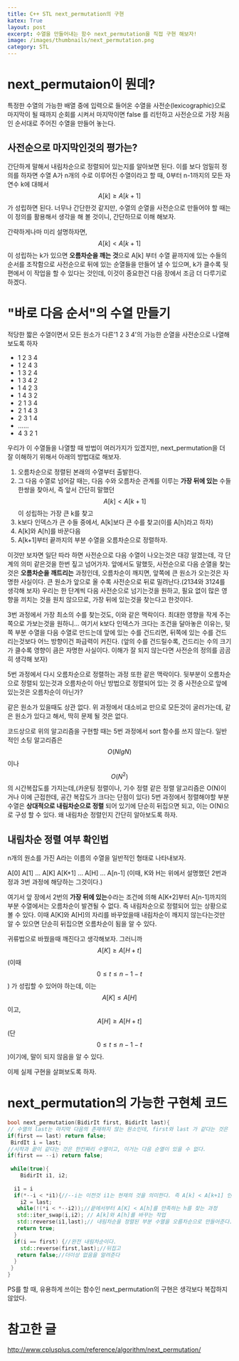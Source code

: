 ```yaml
---
title: C++ STL next_permutation의 구현
katex: True
layout: post
excerpt: 수열을 만들어내는 함수 next_permutation을 직접 구현 해보자!
image: /images/thumbnails/next_permutation.png
category: STL
---
```

# next_permutaion이 뭔데?
특정한 수열의 가능한 배열 중에 입력으로 들어온 수열을 사전순(lexicographic)으로 마지막이 될 때까지 순회를 시켜서 마지막이면 false 를 리턴하고 사전순으로 가장 처음인 순서대로 주어진 수열을 만들어 놓는다. 
## 사전순으로 마지막인것의 평가는?
간단하게 말해서 내림차순으로 정렬되어 있는지를 알아보면 된다. 이를 보다 엄밀히 정의를 하자면 수열 A가 n개의 수로 이루어진 수열이라고 할 때, 0부터 n-1까지의 모든 자연수 k에 대헤서 $$A[k] \ge A[k+1]$$가 성립하면 된다. 너무나 간단한것 같지만, 수열의 순열을 사전순으로 만들어야 할 때는 이 정의를 활용해서 생각을 해 볼 것이니, 간단하므로 이해 해보자.

  간략하게나마 미리 설명하자면, $$A[k] < A[k+1]$$ 이 성립하는 k가 있으면 **오름차순을 깨는 것**으로 A[k] 부터 수열 끝까지에 있는 수들의 순서를 조작함으로 사전순으로 뒤에 있는 순열들을 만들어 낼 수 있으며, k가 클수록 뒷편에서 이 작업을 할 수 있다는 것인데, 이것이 중요한건 다음 장에서 조금 더 다루기로 하겠다.
# "바로 다음 순서"의 수열 만들기
 적당한 짧은 수열이면서 모든 원소가 다른'1 2 3 4'의 가능한 순열을 사전순으로 나열해 보도록 하자
 - 1 2 3 4
 - 1 2 4 3
 - 1 3 2 4
 - 1 3 4 2
 - 1 4 2 3
 - 1 4 3 2 
 - 2 1 3 4  
 - 2 1 4 3
 - 2 3 1 4
 -  ......
 -  4 3 2 1
 
우리가 이 수열들을 나열할 때 방법이 여러가지가 있겠지만, next_permutation을 더 잘 이해하기 위해서 아래의 방법대로 해보자.
1.  오름차순으로 정렬된 본래의 수열부터 출발한다. 
2. 그 다음 수열로 넘어갈 때는, 다음 수와 오름차순 관계를 이루는 **가장 뒤에 있는** 수들 한쌍을 찾아서, 즉 앞서 간단히 말했던 $$A[k] < A[k+1]$$ 이 성립하는 가장 큰 k를 찾고
3.  k보다 인덱스가 큰 수들 중에서, A[k]보다 큰 수를 찾고(이를 A[h]라고 하자)
4. A[k]와 A[h]를 바꾼다음
5. A[k+1]부터 끝까지의 부분 수열을 오름차순으로 정렬하자.

이것만 보자면 일단 따라 하면 사전순으로 다음 수열이 나오는것은 대강 알겠는데, 각 단계의 의미 같은것을 한번 짚고 넘어가자. 앞에서도 말했듯, 사전순으로 다음 순열을 찾는것은 **오름차순을 깨트리는** 과정인데, 오름차순이 깨지면, 앞쪽에 큰 원소가 오는것은 자명한 사실이다. 큰 원소가 앞으로 올 수록 사전순으로 뒤로 밀려난다.(2134와 3124를 생각해 보자) 우리는 한 단계씩 다음 사전순으로 넘기는것을 원하고, 필요 없이 많은 영향을 끼치는 것을 원치 않으므로, 가장 뒤에 있는것을 찾는다고 한것이다.

3번 과정에서 가장 최소의 수를 찾는것도, 이와 같은 맥락이다. 최대한 영향을 작게 주는 쪽으로 가보는것을 원하니... 여기서 k보다 인덱스가 크다는 조건을 달아놓은 이유는, 뒷쪽 부분 수열을 다음 수열로 만드는데 앞에 있는 수를 건드리면, 뒤쪽에 있는 수를 건드리는것보다 어느 방향이건 파급력이 커진다. (앞의 수를 건드릴수록, 건드리는 수의 크기가 클수록 영향이 큼은 자명한 사실이다. 이해가 잘 되지 않는다면 사전순의 정의를 곰곰히 생각해 보자)

5번 과정에서 다시 오름차순으로 정렬하는 과정 또한 같은 맥락이다. 뒷부분이 오름차순으로 정렬되 있는것과 오름차순이 아닌 방법으로 정렬되어 있는 것 중 사전순으로 앞에 있는것은 오름차순이 아닌가?

같은 원소가 있을때도 상관 없다. 위 과정에서 대소비교 만으로 모든것이 굴러가는데, 같은 원소가 있다고 해서, 딱히 문제 될 것은 없다. 

코드상으로 위의 알고리즘을 구현할 때는 5번 과정에서 sort 함수를 쓰지 않는다. 일반적인 소팅 알고리즘은 $$O(NlgN)$$이나 $$O(N^2)$$의 시간복잡도를 가지는데,(카운팅 정렬이나, 기수 정렬 같은 정렬 알고리즘은 O(N)이거나 이에 근접한데, 공간 복잡도가 크다는 단점이 있다) 5번 과정에서 정렬해야할 부분 수열은 **상대적으로 내림차순으로 정렬** 되어 있기에 단순히 뒤집으면 되고, 이는 O(N)으로 구성 할 수 있다. 왜 내림차순 정렬인지 간단히 알아보도록 하자. 

## 내림차순 정렬 여부 확인법
n개의 원소를 가진 A라는 이름의 수열을 일반적인 형태로 나타내보자.


A[0] A[1] ... A[K] A[K+1] ... A[H] ... A[n-1] (이때, K와 H는 위에서 설명했던 2번과정과 3번 과정에 해당하는 그것이다.)

  여기서 앞 장에서 2번의 **가장 뒤에 있는**수라는 조건에 의해 A[K+2]부터 A[n-1]까지의 부분 수열에서는 오름차순이 발견될 수 없다. 즉 내림차순으로 정렬되어 있는 상황으로 볼 수 있다. 이때 A[K]와 A[H]의 자리를 바꾸었을때 내림차순이 깨지지 않는다는것만 알 수 있으면 단순히 뒤집으면 오름차순이 됨을 알 수 있다.
  
 귀류법으로 바꿨을때 깨진다고 생각해보자. 그러니까 $$A[K] \ge A[H+t]$$(이때 $$0 \le t \le n-1-t$$) 가 성립할 수 있어야 하는데, 이는 $$A[K] \le A[H]$$ 이고, $$A[H] \ge A[H+t]$$(단 $$0 \le t \le n-1-t$$)이기에, 말이 되지 않음을 알 수 있다.
 
 이제 실제 구현을 살펴보도록 하자.

# next_permutation의 가능한 구현체 코드
  
```cpp
bool next_permutation(BidirIt first, BidirIt last){
// 수열의 last는 마지막 다음의 존재하지 않는 원소인데, first와 last 가 같다는 것은 잘못된 입력이다.
if(first == last) return false; 
 BirdIt i = last;
//시작과 끝이 같다는 것은 한칸짜리 수열이고, 이거는 다음 순열이 있을 수 없다.
if(first == --i) return false; 
 
 while(true){
 	BidirIt i1, i2;
  
  i1 = i
  if(*--i < *i1){//--i는 이전것 i1는 현재의 것을 의미한다. 즉 A[k] < A[k+1] 인지를 테스트 하는 것이다.
  	i2 = last;
   while(!(*i < *--i2));//끝에서부터 A[K] < A[h]를 만족하는 h를 찾는 과정
   std::iter_swap(i,i2); // A[k]와 A[h]를 바꾸는 작업
   std::reverse(i1,last);// 내림차순을 정렬된 부분 수열을 오름차순으로 만들어준다.
   return true;
  }
  if(i == first) {//완전 내림차순이다.
  	std::reverse(first,last);//뒤집고
   return false;//더이상 없음을 알려준다
  }
 }
}
```
PS를 할 때, 유용하게 쓰이는 함수인 next_permutation의 구현은 생각보다 복잡하지 않았다.

# 참고한 글
<http://www.cplusplus.com/reference/algorithm/next_permutation/>